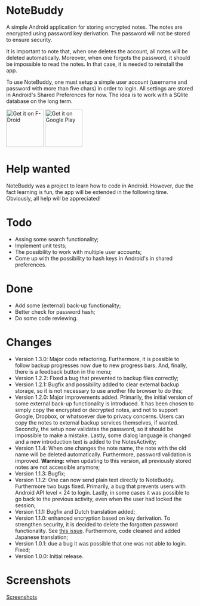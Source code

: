 # NoteBuddy
A simple Android application for storing encrypted notes. The notes are encrypted using password key derivation. The password will not be stored to ensure security.

It is important to note that, when one deletes the account, all notes will be deleted automatically. Moreover, when one forgots the password, it should be impossible to read the notes. In that case, it is needed to reinstall the app.

To use NoteBuddy, one must setup a simple user account (username and password with more than five chars) in order to login. All settings are stored in Android's Shared Preferences for now. The idea is to work with a SQlite database on the long term.

<a href="https://f-droid.org/repository/browse/?fdid=nl.yoerinijs.notebuddy" target="_blank">
<img src="https://f-droid.org/badge/get-it-on.png" alt="Get it on F-Droid" height="100"/></a> 
<a href='https://play.google.com/store/apps/details?id=nl.yoerinijs.nb'><img alt='Get it on Google Play' height="100" src='https://play.google.com/intl/en_us/badges/images/generic/en_badge_web_generic.png'/></a>

# Help wanted
NoteBuddy was a project to learn how to code in Android. However, due the fact learning is fun, the app will be extended in the following time. Obviously, all help will be appreciated!

# Todo
- Assing some search functionality;
- Implement unit tests;
- The possibility to work with multiple user accounts;
- Come up with the possibility to hash keys in Android's in shared preferences.

# Done
- Add some (external) back-up functionality;
- Better check for password hash;
- Do some code reviewing.

# Changes
- Version 1.3.0: Major code refactoring. Furthermore, it is possible to follow backup progresses now due to new progress bars. And, finally, there is a feedback button in the menu;
- Version 1.2.2: Fixed a bug that prevented to backup files correctly;
- Version 1.2.1: Bugfix and possibility added to clear external backup storage, so it is not necessary to use another file browser to do this;
- Version 1.2.0: Major improvements added. Primarily, the initial version of some external back-up functionality is introduced. It has been chosen to simply copy the encrypted or decrypted notes, and not to support Google, Dropbox, or whatsoever due to privacy concerns. Users can copy the notes to external backup services themselves, if wanted. Secondly, the setup now validates the password, so it should be impossible to make a mistake. Lastly, some dialog language is changed and a new introduction text is added to the NotesActivity;
- Version 1.1.4: When one changes the note name, the note with the old name will be deleted automatically. Furthermore, password validation is improved. <b>Warning:</b> when updating to this version, all previously stored notes are not accessible anymore;
- Version 1.1.3: Bugfix;
- Version 1.1.2: One can now send plain text directly to NoteBuddy. Furthermore two bugs fixed. Primarily, a bug that prevents users with Android API level < 24 to login. Lastly, in some cases it was possible to go back to the previous activity, even when the user had locked the session;
- Version 1.1.1: Bugfix and Dutch translation added;
- Version 1.1.0: enhanced encryption based on key derivation. To strengthen security, it is decided to delete the forgotten password functionality. See [this issue](https://github.com/YoeriNijs/NoteBuddy/issues/1). Furthermore, code cleaned and added Japanese translation;
- Version 1.0.1: due a bug it was possible that one was not able to login. Fixed;
- Version 1.0.0: Initial release.

# Screenshots
[Screenshots](https://play.google.com/store/apps/details?id=nl.yoerinijs.notebuddy)
